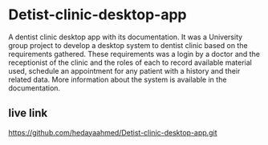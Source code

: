 # Detist-clinic-desktop-app
A dentist clinic desktop app with its documentation. It was a University group project to develop a desktop system to dentist clinic based on the requirements gathered. These requirements was a login by a doctor and the receptionist of the clinic and the roles of each to record available material used, schedule an appointment for any patient with a history and their related data. More information about the system is available in the documentation.


## live link
https://github.com/hedayaahmed/Detist-clinic-desktop-app.git
